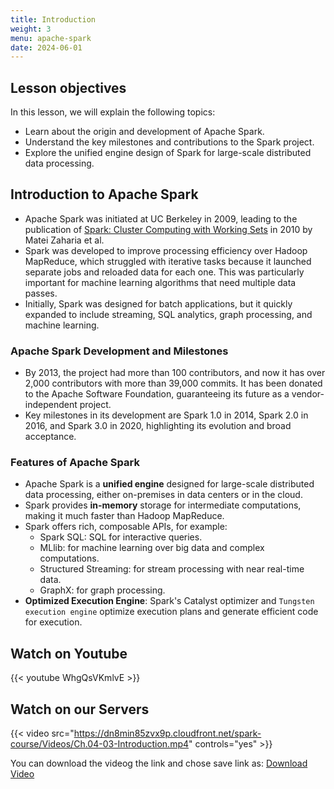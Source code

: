 ```yaml
---
title: Introduction
weight: 3
menu: apache-spark
date: 2024-06-01
---
```


## Lesson objectives

In this lesson, we will explain the following topics:
- Learn about the origin and development of Apache Spark.
- Understand the key milestones and contributions to the Spark project.
- Explore the unified engine design of Spark for large-scale distributed data processing.

## Introduction to Apache Spark

- Apache Spark was initiated at UC Berkeley in 2009, leading to the publication of [Spark: Cluster Computing with Working Sets](https://www1.icsi.berkeley.edu/pubs/networking/ICSI_sparkclustercomputing10.pdf) in 2010 by Matei Zaharia et al.
- Spark was developed to improve processing efficiency over Hadoop MapReduce, which struggled with iterative tasks because it launched separate jobs and reloaded data for each one. This was particularly important for machine learning algorithms that need multiple data passes.
- Initially, Spark was designed for batch applications, but it quickly expanded to include streaming, SQL analytics, graph processing, and machine learning.

### Apache Spark Development and Milestones

- By 2013, the project had more than 100 contributors, and now it has over 2,000 contributors with more than 39,000 commits. It has been donated to the Apache Software Foundation, guaranteeing its future as a vendor-independent project.
- Key milestones in its development are Spark 1.0 in 2014, Spark 2.0 in 2016, and Spark 3.0 in 2020, highlighting its evolution and broad acceptance.

### Features of Apache Spark

- Apache Spark is a **unified engine** designed for large-scale distributed data processing, either on-premises in data centers or in the cloud.
- Spark provides **in-memory** storage for intermediate computations, making it much faster than Hadoop MapReduce.
- Spark offers rich, composable APIs, for example:
    - Spark SQL: SQL for interactive queries.
    - MLlib: for machine learning over big data and complex computations.
    - Structured Streaming: for stream processing with near real-time data.
    - GraphX: for graph processing.
- **Optimized Execution Engine**: Spark's Catalyst optimizer and `Tungsten execution engine` optimize execution plans and generate efficient code for execution.

## Watch on Youtube

{{< youtube WhgQsVKmlvE >}}

## Watch on our Servers

{{< video src="https://dn8min85zvx9p.cloudfront.net/spark-course/Videos/Ch.04-03-Introduction.mp4" controls="yes" >}}

You can download the videog the link and chose save link as: [Download Video](https://dn8min85zvx9p.cloudfront.net/spark-course/Videos/Ch.04-03-Introduction.mp4)

